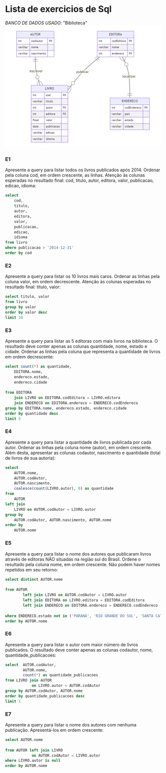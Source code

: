 # Lista de exercicios de Sql
*BANCO DE DADOS USADO*: "Biblioteca"
![Biblioteca](<DER - Biblioteca.png>)


### **E1**
Apresente a query para listar todos os livros publicados após 2014. Ordenar pela coluna cod, em ordem crescente, as linhas.  Atenção às colunas esperadas no resultado final: cod, titulo, autor, editora, valor, publicacao, edicao, idioma:

```sql 
select
    cod,
    titulo,
    autor,
    editora,
    valor,
    publicacao,
    edicao,
    idioma
from livro
where publicacao > '2014-12-31'
order by cod 
```

### **E2**
Apresente a query para listar os 10 livros mais caros. Ordenar as linhas pela coluna valor, em ordem decrescente.  Atenção às colunas esperadas no resultado final:  titulo, valor:

```sql
select titulo, valor
from livro
group by valor
order by valor desc
limit 10
```

### **E3**
Apresente a query para listar as 5 editoras com mais livros na biblioteca. O resultado deve conter apenas as colunas quantidade, nome, estado e cidade. Ordenar as linhas pela coluna que representa a quantidade de livros em ordem decrescente: 

```sql
select count(*) as quantidade, 
    EDITORA.nome,
    endereco.estado,
    endereco.cidade
    
from EDITORA 
    join LIVRO on EDITORA.codEditora = LIVRO.editora
    join ENDERECO on EDITORA.endereco = ENDERECO.codEndereco
group by EDITORA.nome, endereco.estado, endereco.cidade 
order by quantidade desc
limit 5
```

### **E4**
Apresente a query para listar a quantidade de livros publicada por cada autor. Ordenar as linhas pela coluna nome (autor), em ordem crescente. Além desta, apresentar as colunas codautor, nascimento e quantidade (total de livros de sua autoria):

```sql
select
    AUTOR.nome,
    AUTOR.codAutor,
    AUTOR.nascimento,
    coalesce(count(LIVRO.autor), 0) as quantidade
from
    AUTOR 
left join
    LIVRO on AUTOR.codAutor = LIVRO.autor
group by
    AUTOR.codAutor, AUTOR.nascimento, AUTOR.nome
order by
    AUTOR.nome
```
### **E5**
Apresente a query para listar o nome dos autores que publicaram livros através de editoras NÃO situadas na região sul do Brasil. Ordene o resultado pela coluna nome, em ordem crescente. Não podem haver nomes repetidos em seu retorno:

```sql
select distinct AUTOR.nome
        
from AUTOR
        left join LIVRO on AUTOR.codAutor = LIVRO.autor
        left join EDITORA on LIVRO.editora = EDITORA.codEditora 
        left join ENDERECO on EDITORA.endereco = ENDERECO.codEndereco
        
where ENDERECO.estado not in ('PARANÁ', 'RIO GRANDE DO SUL', 'SANTA CATARINA')
order by AUTOR.nome
```
### **E6**
Apresente a query para listar o autor com maior número de livros publicados. O resultado deve conter apenas as colunas codautor, nome, quantidade_publicacoes:

```sql
select  AUTOR.codAutor, 
        AUTOR.nome,
        count(*) as quantidade_publicacoes
from LIVRO join AUTOR 
            on LIVRO.autor = AUTOR.codAutor
group by AUTOR.codAutor, AUTOR.nome
order by quantidade_publicacoes desc
limit 1
```
### **E7**
Apresente a query para listar o nome dos autores com nenhuma publicação. Apresentá-los em ordem crescente:

```sql
select AUTOR.nome

from AUTOR left join LIVRO 
            on AUTOR.codAutor = LIVRO.autor 
where LIVRO.autor is null
order by AUTOR.nome
```
